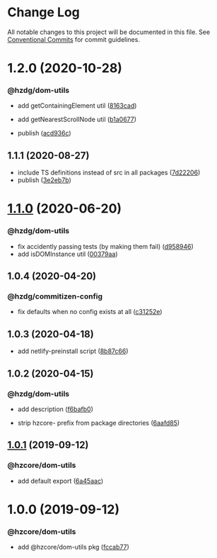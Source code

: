 # Change Log

All notable changes to this project will be documented in this file.
See [Conventional Commits](https://conventionalcommits.org) for commit guidelines.

# 1.2.0 (2020-10-28)


### @hzdg/dom-utils

* add getContainingElement util ([8163cad](https://github.com/hzdg/hz-core/commit/8163cad))
* add getNearestScrollNode util ([b1a0677](https://github.com/hzdg/hz-core/commit/b1a0677))

* publish ([acd936c](https://github.com/hzdg/hz-core/commit/acd936c))


## 1.1.1 (2020-08-27)


* include TS definitions instead of src in all packages ([7d22206](https://github.com/hzdg/hz-core/commit/7d22206))
* publish ([3e2eb7b](https://github.com/hzdg/hz-core/commit/3e2eb7b))


# [1.1.0](https://github.com/hzdg/hz-core/compare/@hzdg/dom-utils@1.0.4...@hzdg/dom-utils@1.1.0) (2020-06-20)


### @hzdg/dom-utils

* fix accidently passing tests (by making them fail) ([d958946](https://github.com/hzdg/hz-core/commit/d958946))
* add isDOMInstance util ([00379aa](https://github.com/hzdg/hz-core/commit/00379aa))


## 1.0.4 (2020-04-20)


### @hzdg/commitizen-config

* fix defaults when no config exists at all ([c31252e](https://github.com/hzdg/hz-core/commit/c31252e))


## 1.0.3 (2020-04-18)


* add netlify-preinstall script ([8b87c66](https://github.com/hzdg/hz-core/commit/8b87c66))


## 1.0.2 (2020-04-15)


### @hzdg/dom-utils

* add description ([f6bafb0](https://github.com/hzdg/hz-core/commit/f6bafb0))

* strip hzcore- prefix from package directories ([6aafd85](https://github.com/hzdg/hz-core/commit/6aafd85))


## [1.0.1](https://github.com/hzdg/hz-core/compare/@hzcore/dom-utils@1.0.0...@hzcore/dom-utils@1.0.1) (2019-09-12)


### @hzcore/dom-utils

* add default export ([6a45aac](https://github.com/hzdg/hz-core/commit/6a45aac))


# 1.0.0 (2019-09-12)


### @hzcore/dom-utils

* add @hzcore/dom-utils pkg ([fccab77](https://github.com/hzdg/hz-core/commit/fccab77))
